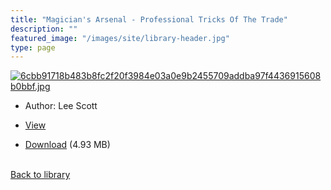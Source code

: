 ```yaml
---
title: "Magician's Arsenal - Professional Tricks Of The Trade"
description: ""
featured_image: "/images/site/library-header.jpg"
type: page
---
```


<a href="" target="_blank">![6cbb91718b483b8fc2f20f3984e03a0e9b2455709addba97f4436915608b0bbf.jpg](/images/library/6cbb91718b483b8fc2f20f3984e03a0e9b2455709addba97f4436915608b0bbf.jpg)</a>
* Author: Lee Scott
* <a href="" target="_blank">View</a>

* [Download]() (4.93 MB)

<br />[Back to library](/library/)

